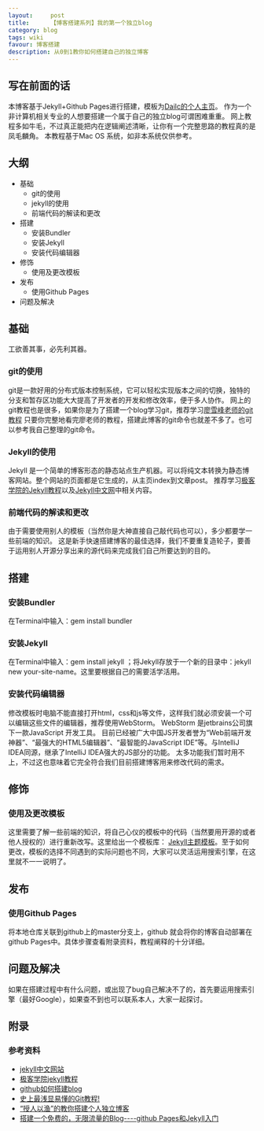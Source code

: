```yaml
---
layout:     post
title:      【博客搭建系列】我的第一个独立blog
category: blog
tags: wiki
favour: 博客搭建
description: 从0到1教你如何搭建自己的独立博客
---
```


## 写在前面的话
本博客基于Jekyll+Github Pages进行搭建，模板为[Dailc的个人主页](https://dailc.github.io/about/about.html)。
作为一个非计算机相关专业的人想要搭建一个属于自己的独立blog可谓困难重重。
网上教程多如牛毛，不过真正能把内在逻辑阐述清晰，让你有一个完整思路的教程真的是凤毛麟角。
本教程基于Mac OS 系统，如非本系统仅供参考。

## 大纲

* 基础
  * git的使用
  * jekyll的使用
  * 前端代码的解读和更改
* 搭建
  * 安装Bundler
  * 安装Jekyll
  * 安装代码编辑器
* 修饰
  * 使用及更改模板
* 发布
  * 使用Github Pages
* 问题及解决

## 基础
工欲善其事，必先利其器。

### git的使用
git是一款好用的分布式版本控制系统，它可以轻松实现版本之间的切换，独特的分支和暂存区功能大大提高了开发者的开发和修改效率，便于多人协作。
网上的git教程也是很多，如果你是为了搭建一个blog学习git，推荐学习[廖雪峰老师的git教程](http://www.liaoxuefeng.com/wiki/0013739516305929606dd18361248578c67b8067c8c017b000)
只要你完整地看完廖老师的教程，搭建此博客的git命令也就差不多了。也可以参考我自己整理的git命令。

### Jekyll的使用
Jekyll 是一个简单的博客形态的静态站点生产机器。可以将纯文本转换为静态博客网站。整个网站的页面都是它生成的，从主页index到文章post。
推荐学习[极客学院的Jekyll教程](http://wiki.jikexueyuan.com/project/jekyll/usage.html)以及[Jekyll中文网](http://jekyll.com.cn/)中相关内容。

### 前端代码的解读和更改
由于需要使用别人的模板（当然你是大神直接自己敲代码也可以），多少都要学一些前端的知识。
这是新手快速搭建博客的最佳选择，我们不要重复造轮子，要善于运用别人开源分享出来的源代码来完成我们自己所要达到的目的。

## 搭建

### 安装Bundler
在Terminal中输入：gem install bundler

### 安装Jekyll
在Terminal中输入：gem install jekyll   ；将Jekyll存放于一个新的目录中：jekyll new your-site-name。这里要根据自己的需要活学活用。

### 安装代码编辑器
修改模板时电脑不能直接打开html，css和js等文件，这样我们就必须安装一个可以编辑这些文件的编辑器，推荐使用WebStorm。
WebStorm 是jetbrains公司旗下一款JavaScript 开发工具。
目前已经被广大中国JS开发者誉为“Web前端开发神器”、“最强大的HTML5编辑器”、“最智能的JavaScript IDE”等。与IntelliJ IDEA同源，继承了IntelliJ IDEA强大的JS部分的功能。
太多功能我们暂时用不上，不过这也意味着它完全符合我们目前搭建博客用来修改代码的需求。

## 修饰

### 使用及更改模板
这里需要了解一些前端的知识，将自己心仪的模板中的代码（当然要用开源的或者他人授权的）进行重新改写。这里给出一个模板库：
[Jekyll主题模板](http://jekyllthemes.org/)。至于如何更改，模板的选择不同遇到的实际问题也不同，大家可以灵活运用搜索引擎，在这里就不一一说明了。

## 发布

### 使用Github Pages
将本地仓库关联到github上的master分支上，github 就会将你的博客自动部署在github Pages中。具体步骤查看附录资料，教程阐释的十分详细。

## 问题及解决
如果在搭建过程中有什么问题，或出现了bug自己解决不了的，首先要运用搜索引擎（最好Google），如果查不到也可以联系本人，大家一起探讨。


## 附录
### 参考资料

* [jekyll中文网站](http://jekyll.com.cn/)
* [极客学院jekyll教程](http://wiki.jikexueyuan.com/project/jekyll/usage.html)
* [github如何搭建blog](https://www.zhihu.com/question/23934523/answer/50518023)
* [史上最浅显易懂的Git教程!](http://www.liaoxuefeng.com/wiki/0013739516305929606dd18361248578c67b8067c8c017b000)
* [“授人以渔”的教你搭建个人独立博客](http://www.jianshu.com/p/8f843034c7ec)
* [搭建一个免费的，无限流量的Blog----github Pages和Jekyll入门](http://www.ruanyifeng.com/blog/2012/08/blogging_with_jekyll.html)
